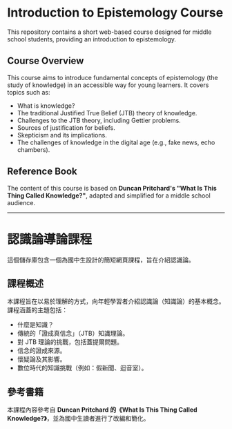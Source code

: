 # Introduction to Epistemology Course

This repository contains a short web-based course designed for middle school students, providing an introduction to epistemology.

## Course Overview

This course aims to introduce fundamental concepts of epistemology (the study of knowledge) in an accessible way for young learners. It covers topics such as:

*   What is knowledge?
*   The traditional Justified True Belief (JTB) theory of knowledge.
*   Challenges to the JTB theory, including Gettier problems.
*   Sources of justification for beliefs.
*   Skepticism and its implications.
*   The challenges of knowledge in the digital age (e.g., fake news, echo chambers).

## Reference Book

The content of this course is based on **Duncan Pritchard's "What Is This Thing Called Knowledge?"**, adapted and simplified for a middle school audience.

---

# 認識論導論課程

這個儲存庫包含一個為國中生設計的簡短網頁課程，旨在介紹認識論。

## 課程概述

本課程旨在以易於理解的方式，向年輕學習者介紹認識論（知識論）的基本概念。課程涵蓋的主題包括：

*   什麼是知識？
*   傳統的「證成真信念」（JTB）知識理論。
*   對 JTB 理論的挑戰，包括蓋提爾問題。
*   信念的證成來源。
*   懷疑論及其影響。
*   數位時代的知識挑戰（例如：假新聞、迴音室）。

## 參考書籍

本課程內容參考自 **Duncan Pritchard 的《What Is This Thing Called Knowledge?》**，並為國中生讀者進行了改編和簡化。
